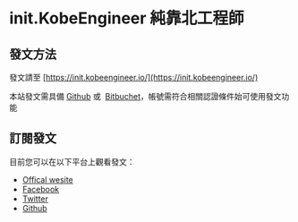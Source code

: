 # init.KobeEngineer 純靠北工程師

## 發文方法
發文請至 [https://init.kobeengineer.io/](https://init.kobeengineer.io/)

本站發文需具備 [Github](https://github.com) 或  [Bitbuchet](bitbucket.org)，帳號需符合相關認證條件始可使用發文功能

## 訂閱發文
目前您可以在以下平台上觀看發文：
- [Offical wesite](https://init.kobeengineer.io/feed/)
- [Facebook](https://www.facebook.com/init.kobeengineer)
- [Twitter](https://twitter.com/inikobeengineer)
- [Github](https://github.com/kobeengineer/init)
